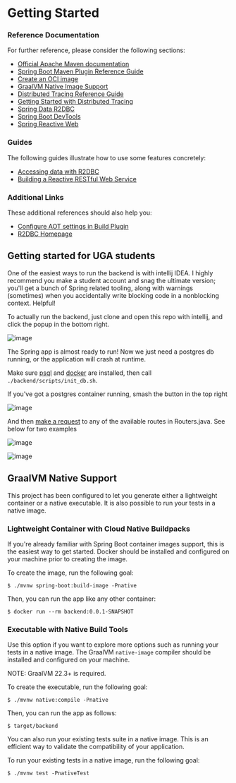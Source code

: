 # Getting Started

### Reference Documentation
For further reference, please consider the following sections:

* [Official Apache Maven documentation](https://maven.apache.org/guides/index.html)
* [Spring Boot Maven Plugin Reference Guide](https://docs.spring.io/spring-boot/docs/3.0.2/maven-plugin/reference/html/)
* [Create an OCI image](https://docs.spring.io/spring-boot/docs/3.0.2/maven-plugin/reference/html/#build-image)
* [GraalVM Native Image Support](https://docs.spring.io/spring-boot/docs/3.0.2/reference/html/native-image.html#native-image)
* [Distributed Tracing Reference Guide](https://micrometer.io/docs/tracing)
* [Getting Started with Distributed Tracing](https://docs.spring.io/spring-boot/docs/3.0.2/reference/html/actuator.html#actuator.micrometer-tracing.getting-started)
* [Spring Data R2DBC](https://docs.spring.io/spring-boot/docs/3.0.2/reference/htmlsingle/#data.sql.r2dbc)
* [Spring Boot DevTools](https://docs.spring.io/spring-boot/docs/3.0.2/reference/htmlsingle/#using.devtools)
* [Spring Reactive Web](https://docs.spring.io/spring-boot/docs/3.0.2/reference/htmlsingle/#web.reactive)

### Guides
The following guides illustrate how to use some features concretely:

* [Accessing data with R2DBC](https://spring.io/guides/gs/accessing-data-r2dbc/)
* [Building a Reactive RESTful Web Service](https://spring.io/guides/gs/reactive-rest-service/)

### Additional Links
These additional references should also help you:

* [Configure AOT settings in Build Plugin](https://docs.spring.io/spring-boot/docs/3.0.2/maven-plugin/reference/htmlsingle/#aot)
* [R2DBC Homepage](https://r2dbc.io)

## Getting started for UGA students

One of the easiest ways to run the backend is with intellij IDEA. I highly recommend you make a student account and snag the ultimate version; you'll get a bunch of Spring related tooling, along with warnings (sometimes) when you accidentally write blocking code in a nonblocking context. Helpful!

To actually run the backend, just clone and open this repo with intellij, and click the popup in the bottom right.

![image](https://user-images.githubusercontent.com/50535827/220209420-2fbb1c86-b464-47b2-8bb9-a7660f0f1114.png)

The Spring app is almost ready to run! Now we just need a postgres db running, or the application will crash at runtime.

Make sure [psql](https://docs.timescale.com/timescaledb/latest/how-to-guides/connecting/psql/) and [docker](https://www.docker.com/products/docker-desktop/) are installed, then call `./backend/scripts/init_db.sh`.

If you've got a postgres container running, smash the button in the top right

![image](https://user-images.githubusercontent.com/50535827/220210741-e4628c41-0fcc-4f69-a40e-e577da11bcba.png)

And then [make a request](https://www.postman.com/) to any of the available routes in Routers.java. See below for two examples

![image](https://user-images.githubusercontent.com/50535827/220211118-60773195-a306-4abd-8c3c-e3937dcc2edb.png)

![image](https://user-images.githubusercontent.com/50535827/220211183-68e003ca-13c2-48d4-ac6a-43b104f3b3b7.png)

## GraalVM Native Support

This project has been configured to let you generate either a lightweight container or a native executable.
It is also possible to run your tests in a native image.

### Lightweight Container with Cloud Native Buildpacks
If you're already familiar with Spring Boot container images support, this is the easiest way to get started.
Docker should be installed and configured on your machine prior to creating the image.

To create the image, run the following goal:

```
$ ./mvnw spring-boot:build-image -Pnative
```

Then, you can run the app like any other container:

```
$ docker run --rm backend:0.0.1-SNAPSHOT
```

### Executable with Native Build Tools
Use this option if you want to explore more options such as running your tests in a native image.
The GraalVM `native-image` compiler should be installed and configured on your machine.

NOTE: GraalVM 22.3+ is required.

To create the executable, run the following goal:

```
$ ./mvnw native:compile -Pnative
```

Then, you can run the app as follows:
```
$ target/backend
```

You can also run your existing tests suite in a native image.
This is an efficient way to validate the compatibility of your application.

To run your existing tests in a native image, run the following goal:

```
$ ./mvnw test -PnativeTest
```

